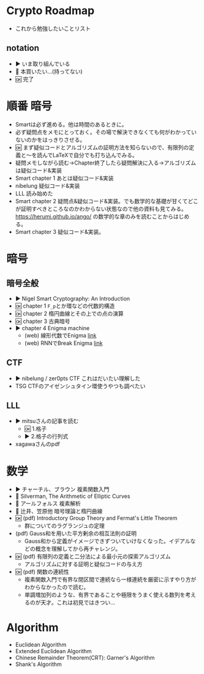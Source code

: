 # Crypto Roadmap
- これから勉強したいことリスト

## notation
- :arrow_forward: いま取り組んでいる
- :green_book: 本買いたい...(持ってない)
- :ok: 完了

# 順番 暗号
- Smartは必ず進める。他は時間のあるときに。
- 必ず疑問点をメモにとっておく。その場で解決できなくても何がわかっていないのかをはっきりさせる。
- :ok: まず疑似コードとアルゴリズムの証明方法を知らないので、有限列の定義と〜を読んでLaTeXで自分でも打ち込んでみる。
- 疑問メモしながら読む→Chapter終了したら疑問解決に入る→アルゴリズムは疑似コード&実装
- Smart chapter 1 あとは疑似コード&実装
- nibelung 疑似コード&実装
- LLL 読み始めた 
- Smart chapter 2 疑問点&疑似コード&実装。でも数学的な基礎が甘くてどこが証明すべきところなのかわからない状態なので他の資料も見てみる。 https://herumi.github.io/ango/ の数学的な章のみを読むことからはじめる。
- Smart chapter 3 疑似コード&実装。

# 暗号

## 暗号全般
- :arrow_forward: Nigel Smart Cryptography: An Introduction
- :ok: chapter 1 `F_p`とか環などの代数的構造
- :ok: chapter 2 楕円曲線とその上での点の演算
- :ok: chapter 3 古典暗号
- :arrow_forward: chapter 4 Enigma machine
  - (web) 線形代数でEnigma [link](https://qiita.com/tommyecguitar/items/5e07b622eaa329ed78a2)
  - (web) RNNでBreak Enigma [link](https://catindog.hatenablog.com/entry/2018/01/30/232203)

## CTF
- :arrow_forward: nibelung / zer0pts CTF これはだいたい理解した
- TSG CTFのアイゼンシュタイン環使うやつも調べたい

## LLL
- :arrow_forward: mitsuさんの記事を読む
  - :ok: 1.格子
  - :arrow_forward: 2.格子の行列式
- xagawaさんのpdf

# 数学
- :arrow_forward: チャーチル、ブラウン 複素関数入門
- :green_book: Silverman, The Arithmetic of Elliptic Curves
- :green_book: アールフォルス 複素解析
- :green_book: 辻井、笠原他 暗号理論と楕円曲線
- :ok: (pdf) Introductory Group Theory and Fermat's Little Theorem
  - 群についてのラグランジュの定理
- (pdf) Gauss和を用いた平方剰余の相互法則の証明
  - Gauss和から定義がイメージできずついていけなくなった。イデアルなどの概念を理解してから再チャレンジ。
- :ok: (pdf) 有限列の定義と二分法による最小元の探索アルゴリズム
  - アルゴリズムに対する証明と疑似コードの与え方
- :ok: (pdf) 関数の連続性
  - 複素関数入門で有界な閉区間で連続なら一様連続を厳密に示すやり方がわからなかったので読む。
  - 単調増加列のような、有界であることや極限をうまく使える数列を考えるのが天才。これは初見ではきつい...

# Algorithm
- Euclidean Algorithm
- Extended Euclidean Algorithm
- Chinese Remainder Theorem(CRT): Garner's Algorithm
- Shank's Algorithm


